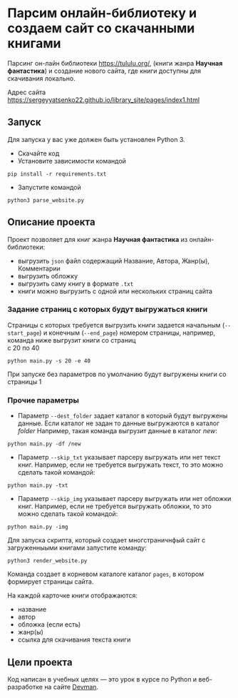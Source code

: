 # Парсим онлайн-библиотеку и создаем сайт со скачанными книгами

Парсинг он-лайн библиотеки https://tululu.org/,
(книги жанра **Научная фантастика**) и создание нового сайта, 
где книги доступны для скачивания локально. 

Адрес сайта https://sergeyyatsenko22.github.io/library_site/pages/index1.html

## Запуск

Для запуска у вас уже должен быть установлен Python 3.

- Скачайте код
- Установите зависимости командой

```pip install -r requirements.txt```
- Запустите командой 

```python3 parse_website.py```

## Описание проекта
Проект позволяет для книг жанра **Научная фантастика** из онлайн-библиотеки:
- выгрузить `json` файл содержащий Название, Автора, Жанр(ы),
Комментарии
- выгрузить обложку
- выгрузить саму книгу в формате `.txt`
- книги можно выгрузить с одной или нескольких страниц сайта

### Задание страниц с которых будут выгружаться книги

Страницы с которых требуется выгрузить книги задается 
начальным (`--start_page`) и конечным (`--end_page`) номером страницы, например, 
команда ниже выгрузит книги со страниц  
с 20 по 40

```python main.py -s 20 -e 40```

При запуске без параметров по умолчанию будут выгружены книги 
со страницы 1

### Прочие параметры

- Параметр `--dest_folder` задает каталог в который будут выгружены данные. Если 
каталог не задан то данные выгружаются в каталог _folder_
Например, такая команда выгрузит данные в каталог _new_:

```python main.py -df /new```

- Параметр `--skip_txt` указывает парсеру выгружать или нет текст книг. 
Например, если не требуется выгружать текст, то это можно сделать такой командой:

```python main.py -txt```

- Параметр `--skip_img` указывает парсеру выгружать или нет обложки книг. 
Например, если не требуется выгружать обложки, то это можно сделать такой командой:

```python main.py -img```


Для запуска скрипта, который создает многстраничнфый сайт 
с загруженныыми книгами запустите команду:

```python3 render_website.py```

Команда создает в корневом каталоге каталог `pages`, в котором 
формирует страницы сайта.

На каждой карточке книги отображаются:
- название
- автор
- обложка (если есть)
- жанр(ы)
- ссылка для скачивания текста книги


## Цели проекта

Код написан в учебных целях — это урок в курсе по Python и веб-разработке на сайте [Devman](https://dvmn.org).
